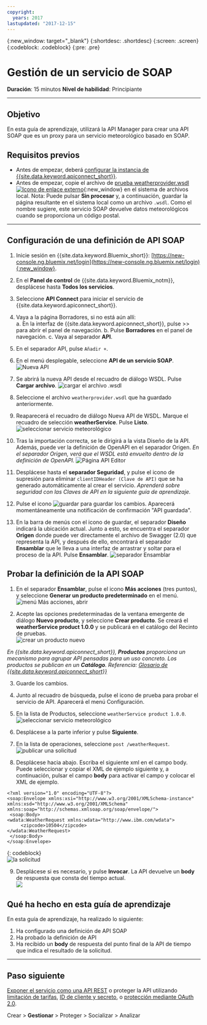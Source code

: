 ```yaml
---
copyright:
  years: 2017
lastupdated: "2017-12-15"
---
```



{:new_window: target="_blank"}
{:shortdesc: .shortdesc}
{:screen: .screen}
{:codeblock: .codeblock}
{:pre: .pre}


# Gestión de un servicio de SOAP
**Duración**: 15 minutos
**Nivel de habilidad**: Principiante

---
## Objetivo
En esta guía de aprendizaje, utilizará la API Manager para crear una API SOAP que es un proxy para un servicio meteorológico basado en SOAP.

## Requisitos previos
- Antes de empezar, deberá [configurar la instancia de {{site.data.keyword.apiconnect_short}}](tut_prereq_set_up_apic_instance.html).
- Antes de empezar, copie el archivo de [prueba weatherprovider.wsdl ![Icono de enlace externo](../../../icons/launch-glyph.svg "Icono de enlace externo")](https://raw.githubusercontent.com/IBM-Bluemix-Docs/apiconnect/master/tutorials/weatherprovider.wsdl){:new_window} en el sistema de archivos local.
Nota: Puede pulsar **Sin procesar** y, a continuación, guardar la página resultante en el sistema local como un archivo `.wsdl`. Como el nombre sugiere, este servicio SOAP devuelve datos meteorológicos cuando se proporciona un código postal.

---
## Configuración de una definición de API SOAP
1. Inicie sesión en {{site.data.keyword.Bluemix_short}}: [https://new-console.ng.bluemix.net/login](https://new-console.ng.bluemix.net/login){:new_window}.

2. En el **Panel de control** de {{site.data.keyword.Bluemix_notm}}, desplácese hasta **Todos los servicios**.

3. Seleccione **API Connect** para iniciar el servicio de {{site.data.keyword.apiconnect_short}}. 
  
4. Vaya a la página Borradores, si no está aún allí:  
    a. En la interfaz de {{site.data.keyword.apiconnect_short}}, pulse >> para abrir el panel de navegación.
    b. Pulse **Borradores** en el panel de navegación.
    c. Vaya al separador **API**.

5. En el separador API, pulse `Añadir +`.

6. En el menú desplegable, seleccione **API de un servicio SOAP**.
  ![Nueva API](images/newapi-menu2.png)

7. Se abrirá la nueva API desde el recuadro de diálogo WSDL. Pulse **Cargar archivo**.
  ![cargar el archivo .wsdl](images/4-uploadwsdl.png)

8. Seleccione el archivo `weatherprovider.wsdl` que ha guardado anteriormente.

9. Reaparecerá el recuadro de diálogo Nueva API de WSDL. Marque el recuadro de selección **weatherService**. Pulse **Listo**.
  ![seleccionar servicio meteorológico](images/newapi2.png)

10. Tras la importación correcta, se le dirigirá a la vista Diseño de la API. Además, puede ver la definición de OpenAPI en el separador Origen.
   _En el separador Origen, verá que el WSDL está envuelto dentro de la definición de OpenAPI._
  ![Página API Editor](images/designpage2.png)

11. Desplácese hasta el **separador Seguridad**, y pulse el icono de supresión para eliminar `clientIDHeader (Clave de API)` que se ha generado automáticamente al crear el servicio.
   _Aprenderá sobre seguridad con las Claves de API en la siguiente guía de aprendizaje._

12. Pulse el icono ![guardar](images/save.png) para guardar los cambios. Aparecerá momentáneamente una notificación de confirmación "API guardada".

13. En la barra de menús con el icono de guardar, el separador **Diseño** indicará la ubicación actual. Junto a esto, se encuentra el separador **Origen** donde puede ver directamente el archivo de Swagger (2.0) que representa la API, y después de ello, encontrará el separador **Ensamblar** que le lleva a una interfaz de arrastrar y soltar para el proceso de la API. Pulse **Ensamblar**.
  ![separador Ensamblar](images/assemble-clean.png)  

## Probar la definición de la API SOAP

1. En el separador **Ensamblar**, pulse el icono **Más acciones** (tres puntos), y seleccione **Generar un producto predeterminado** en el menú.  
   ![menú Más acciones, abrir](images/gen-default-prod.png)

2. Acepte las opciones predeterminadas de la ventana emergente de diálogo **Nuevo producto**, y seleccione **Crear producto**. Se creará el **weatherService product 1.0.0** y se publicará en el catálogo del Recinto de pruebas.  
  ![crear un producto nuevo](images/12a-chooseproduct.png)
 
  _En {{site.data.keyword.apiconnect_short}}, **Productos** proporciona un mecanismo para agrupar API pensadas para un uso concreto. Los productos se publican en un **Catálogo**. Referencia: [Glosario de {{site.data.keyword.apiconnect_short}}](../apic_glossary.html)_

3. Guarde los cambios.  

4. Junto al recuadro de búsqueda, pulse el icono de prueba para probar el servicio de API. Aparecerá el menú Configuración.

5. En la lista de Productos, seleccione `weatherService product 1.0.0`.  
  ![seleccionar servicio meteorológico](images/12-chooseproduct.png)

6. Desplácese a la parte inferior y pulse **Siguiente**.

7. En la lista de operaciones, seleccione `post /weatherRequest`.  
  ![publicar una solicitud](images/13-selectoperation.png)

8. Desplácese hacia abajo. Escriba el siguiente xml en el campo body. Puede seleccionar y copiar el XML de ejemplo siguiente y, a continuación, pulsar el campo **body** para activar el campo y colocar el XML de ejemplo.  
  ```
  <?xml version="1.0" encoding="UTF-8"?>
  <soap:Envelope xmlns:xsi="http://www.w3.org/2001/XMLSchema-instance" xmlns:xsd="http://www.w3.org/2001/XMLSchema" xmlns:soap="http://schemas.xmlsoap.org/soap/envelope/">
   <soap:Body>
  <wdata:WeatherRequest xmlns:wdata="http://www.ibm.com/wdata">
       <zipcode>10504</zipcode>
  </wdata:WeatherRequest>
   </soap:Body>
  </soap:Envelope>
  ```
  {: codeblock}  
  ![la solicitud](images/14-enterrequest.png)

9. Desplácese si es necesario, y pulse **Invocar**.
La API devuelve un **body** de respuesta que consta del tiempo actual.  
  ![](images/15-success.png)

## Qué ha hecho en esta guía de aprendizaje
En esta guía de aprendizaje, ha realizado lo siguiente:
1. Ha configurado una definición de API SOAP
2. Ha probado la definición de API
3. Ha recibido un **body** de respuesta del punto final de la API de tiempo que indica el resultado de la solicitud.

---

## Paso siguiente

[Exponer el servicio como una API REST](tut_expose_soap_service.html) o proteger la API utilizando [limitación de tarifas](tut_rate_limit.html), [ID de cliente y secreto](tut_secure_landing.html), o [protección mediante OAuth 2.0](tut_secure_oauth_2.html).

Crear > **Gestionar** > Proteger > Socializar > Analizar
